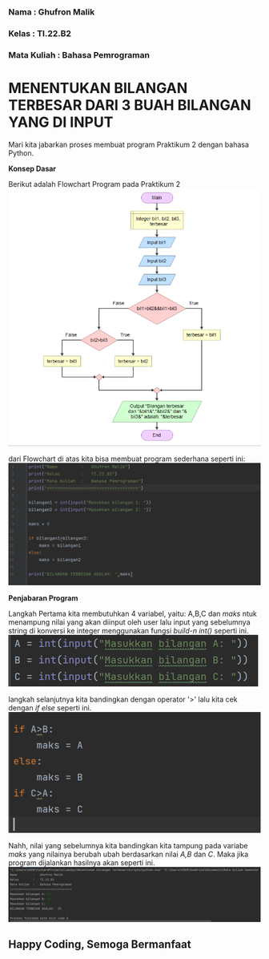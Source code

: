 ### Nama         :   Ghufron Malik
### Kelas        :   TI.22.B2
### Mata Kuliah  :   Bahasa Pemrograman


# **MENENTUKAN BILANGAN TERBESAR DARI 3 BUAH BILANGAN YANG DI INPUT**



Mari kita jabarkan proses membuat program Praktikum 2 dengan bahasa Python.

**Konsep Dasar**

Berikut adalah Flowchart Program pada Praktikum 2
![img1](image/55.png)

dari Flowchart di atas kita bisa membuat program sederhana seperti ini:
![img2](image/66.png)


**Penjabaran Program**

Langkah Pertama kita membutuhkan 4 variabel, yaitu: A,B,C dan *maks* ntuk menampung nilai yang akan diinput oleh user lalu input yang sebelumnya string di konversi ke integer menggunakan fungsi *build-n int()* seperti ini.
![img3](image/22.png)


langkah selanjutnya kita bandingkan dengan operator '>' lalu kita cek dengan *if else* seperti ini.
![img4](image/33.png)


Nahh, nilai yang sebelumnya kita bandingkan kita tampung pada variabe *maks* yang nilainya berubah ubah berdasarkan nilai *A,B* dan *C*. Maka jika program dijalankan hasilnya akan seperti ini.
![img5](image/44.png)


## **Happy Coding, Semoga Bermanfaat**